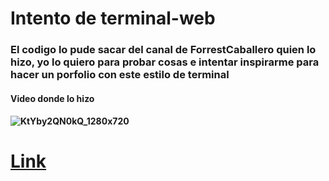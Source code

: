 # Intento de terminal-web
<h3>El codigo lo pude sacar del canal de ForrestCaballero quien lo hizo, yo lo quiero para probar cosas e intentar inspirarme para hacer un porfolio con este estilo de terminal</h3>
<h4>Video donde lo hizo<h4/>
  
![KtYby2QN0kQ_1280x720](https://github.com/julioenriqee/terminal-web/assets/124218570/cf5072b3-2657-41e6-a595-da39f6503958)


<h1><a href="https://www.youtube.com/watch?v=KtYby2QN0kQ" target="_blanck">Link<a/><h1/>

